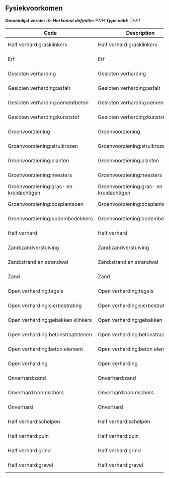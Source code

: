 ﻿## Fysiekvoorkomen

*__Domeinlijst versie:__ d5*
*__Herkomst definitie:__ PNH*
*__Type veld:__ TEXT*

|__Code__ |__Description__ |__Definitie__	|
|	---	|	---	|   ---	| 
| Half verhard:grasklinkers | Half verhard:grasklinkers | BGT; fysiekvoorkomen |
| Erf | Erf | BGT; fysiekvoorkomen |
| Gesloten verharding | Gesloten verharding | BGT; fysiekvoorkomen |
| Gesloten verharding:asfalt | Gesloten verharding:asfalt | BGT; fysiekvoorkomen |
| Gesloten verharding:cementbeton | Gesloten verharding:cementbeton | BGT; fysiekvoorkomen |
| Gesloten verharding:kunststof | Gesloten verharding:kunststof | BGT; fysiekvoorkomen |
| Groenvoorziening | Groenvoorziening | BGT; fysiekvoorkomen |
| Groenvoorziening:struikrozen | Groenvoorziening:struikrozen | BGT; fysiekvoorkomen |
| Groenvoorziening:planten | Groenvoorziening:planten | BGT; fysiekvoorkomen |
| Groenvoorziening:heesters | Groenvoorziening:heesters | BGT; fysiekvoorkomen |
| Groenvoorziening:gras- en kruidachtigen | Groenvoorziening:gras- en kruidachtigen | BGT; fysiekvoorkomen |
| Groenvoorziening:bosplantsoen | Groenvoorziening:bosplantsoen | BGT; fysiekvoorkomen |
| Groenvoorziening:bodembedekkers | Groenvoorziening:bodembedekkers | BGT; fysiekvoorkomen |
| Half verhard | Half verhard | BGT; fysiekvoorkomen |
| Zand:zandverstuiving | Zand:zandverstuiving | BGT; fysiekvoorkomen |
| Zand:strand en strandwal | Zand:strand en strandwal | BGT; fysiekvoorkomen |
| Zand | Zand | BGT; fysiekvoorkomen |
| Open verharding:tegels | Open verharding:tegels | BGT; fysiekvoorkomen |
| Open verharding:sierbestrating | Open verharding:sierbestrating | BGT; fysiekvoorkomen |
| Open verharding:gebakken klinkers | Open verharding:gebakken klinkers | BGT; fysiekvoorkomen |
| Open verharding:betonstraatstenen | Open verharding:betonstraatstenen | BGT; fysiekvoorkomen |
| Open verharding:beton element | Open verharding:beton element | BGT; fysiekvoorkomen |
| Open verharding | Open verharding | BGT; fysiekvoorkomen |
| Onverhard:zand | Onverhard:zand | BGT; fysiekvoorkomen |
| Onverhard:boomschors | Onverhard:boomschors | BGT; fysiekvoorkomen |
| Onverhard | Onverhard | BGT; fysiekvoorkomen |
| Half verhard:schelpen | Half verhard:schelpen | BGT; fysiekvoorkomen |
| Half verhard:puin | Half verhard:puin | BGT; fysiekvoorkomen |
| Half verhard:grind | Half verhard:grind | BGT; fysiekvoorkomen |
| Half verhard:gravel | Half verhard:gravel | BGT; fysiekvoorkomen |
